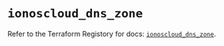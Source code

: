 # `ionoscloud_dns_zone`

Refer to the Terraform Registory for docs: [`ionoscloud_dns_zone`](https://registry.terraform.io/providers/ionos-cloud/ionoscloud/6.4.5/docs/resources/dns_zone).
